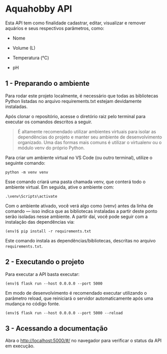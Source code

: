 # Aquahobby API 

Esta API tem como finalidade cadastrar, editar, visualizar e remover aquários e seus respectivos parâmetros, como:

* Nome

* Volume (L)

* Temperatura (°C)

* pH


## 1 - Preparando o ambiente

Para rodar este projeto localmente, é necessário que todas as bibliotecas Python listadas no arquivo requirements.txt estejam devidamente instaladas.

Após clonar o repositório, acesse o diretório raiz pelo terminal para executar os comandos descritos a seguir.

> É altamente recomendado utilizar ambientes virtuais para isolar as dependências do projeto e manter seu ambiente de desenvolvimento organizado.
Uma das formas mais comuns é utilizar o virtualenv ou o módulo venv do próprio Python.

Para criar um ambiente virtual no VS Code (ou outro terminal), utilize o seguinte comando:
```
python -m venv venv
```
Esse comando criará uma pasta chamada venv, que conterá todo o ambiente virtual.
Em seguida, ative o ambiente com:
```
.\venv\Scripts\activate
```
Com o ambiente ativado, você verá algo como (venv) antes da linha de comando — isso indica que as bibliotecas instaladas a partir deste ponto serão isoladas nesse ambiente. A partir daí, você pode seguir com a instalação das dependências via:
```
(env)$ pip install -r requirements.txt
```

Este comando instala as dependências/bibliotecas, descritas no arquivo `requirements.txt`.



## 2 - Executando o projeto

Para executar a API  basta executar:

```
(env)$ flask run --host 0.0.0.0 --port 5000
```

Em modo de desenvolvimento é recomendado executar utilizando o parâmetro reload, que reiniciará o servidor
automaticamente após uma mudança no código fonte. 

```
(env)$ flask run --host 0.0.0.0 --port 5000 --reload
```


## 3 - Acessando a documentação

Abra o [http://localhost:5000/#/](http://localhost:5000/#/) no navegador para verificar o status da API em execução.
